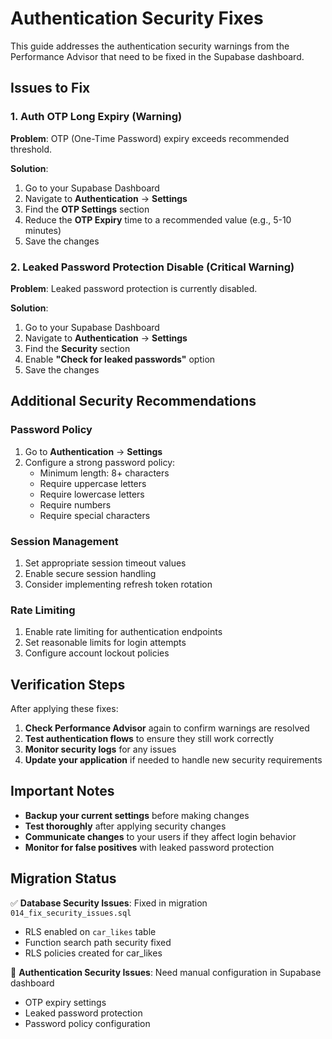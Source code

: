 # Authentication Security Fixes

This guide addresses the authentication security warnings from the Performance Advisor that need to be fixed in the Supabase dashboard.

## Issues to Fix

### 1. Auth OTP Long Expiry (Warning)
**Problem**: OTP (One-Time Password) expiry exceeds recommended threshold.

**Solution**: 
1. Go to your Supabase Dashboard
2. Navigate to **Authentication** → **Settings**
3. Find the **OTP Settings** section
4. Reduce the **OTP Expiry** time to a recommended value (e.g., 5-10 minutes)
5. Save the changes

### 2. Leaked Password Protection Disable (Critical Warning)
**Problem**: Leaked password protection is currently disabled.

**Solution**:
1. Go to your Supabase Dashboard
2. Navigate to **Authentication** → **Settings**
3. Find the **Security** section
4. Enable **"Check for leaked passwords"** option
5. Save the changes

## Additional Security Recommendations

### Password Policy
1. Go to **Authentication** → **Settings**
2. Configure a strong password policy:
   - Minimum length: 8+ characters
   - Require uppercase letters
   - Require lowercase letters
   - Require numbers
   - Require special characters

### Session Management
1. Set appropriate session timeout values
2. Enable secure session handling
3. Consider implementing refresh token rotation

### Rate Limiting
1. Enable rate limiting for authentication endpoints
2. Set reasonable limits for login attempts
3. Configure account lockout policies

## Verification Steps

After applying these fixes:

1. **Check Performance Advisor** again to confirm warnings are resolved
2. **Test authentication flows** to ensure they still work correctly
3. **Monitor security logs** for any issues
4. **Update your application** if needed to handle new security requirements

## Important Notes

- **Backup your current settings** before making changes
- **Test thoroughly** after applying security changes
- **Communicate changes** to your users if they affect login behavior
- **Monitor for false positives** with leaked password protection

## Migration Status

✅ **Database Security Issues**: Fixed in migration `014_fix_security_issues.sql`
- RLS enabled on `car_likes` table
- Function search path security fixed
- RLS policies created for car_likes

🔄 **Authentication Security Issues**: Need manual configuration in Supabase dashboard
- OTP expiry settings
- Leaked password protection
- Password policy configuration
